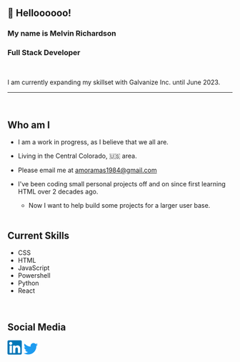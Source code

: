 ## 👋 Helloooooo!
### My name is Melvin Richardson
### Full Stack Developer
<br>

I am currently expanding my skillset with Galvanize Inc. until June 2023.
<hr>
<br>

## Who am I
- I am a work in progress, as I believe that we all are.

- Living in the Central Colorado, :us: area.
- Please email me at [amoramas1984@gmail.com](mailto:amoramas1984@gmail.com)
- I've been coding small personal projects off and on since first learning HTML over 2 decades ago.
  - Now I want to help build some projects for a larger user base.
<br><br>

## Current Skills
- CSS
- HTML
- JavaScript
- Powershell
- Python
- React


<br>

## Social Media
[![LinkedIn](./assets/linkedin_logo.png)](https://www.linkedin.com/in/melvin-richardson/)
[![Twitter](./assets/twitter_logo.png)](https://twitter.com/Amora684210531)





<!--
**AmoraMas/AmoraMas** is a ✨ _special_ ✨ repository because its `README.md` (this file) appears on your GitHub profile.

Here are some ideas to get you started:

- 🔭 I’m currently working on ...
- 🌱 I’m currently learning ...
- 👯 I’m looking to collaborate on ...
- 🤔 I’m looking for help with ...
- 💬 Ask me about ...
- 📫 How to reach me: ...
- 😄 Pronouns: ...
- ⚡ Fun fact: ...
-->
